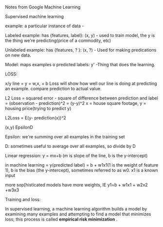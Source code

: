 Notes from Google Machine Learning

Supervised machine learning

example: a particular instance of data -

Labeled example: has {features, label}: (x, y) - used to train model, the y is the thing we're predicting(price of a commodity, etc)

Unlabeled example: has {features, ? }: (x, ?) - Used for making predications on new data.

Model: maps examples o predicted labels: y' -Thing that does the learning.

LOSS:

x/y line = y = w,x, + b
Loss will show how well our line is doing at predicting an example. compare prediction to actual value.

L2 Loss = squared error - square of difference between prediction and label = (observation - prediction)^2 = (y-y)^2
x = house square footage, y = housing price(trying to predict y)

L2Loss = E(y- prediction(x))^2

(x,y) EpsilonD

Epsilon: we're summing over all examples in the training set

D: sometimes useful to average over all examples, so divide by D

Linear regression: y = mx+b (m is slope of the line, b is the y-intercept)

in machine learning = y(predicted label) = b + w1x1(1 is the weight of feature 1), b is the bias (the y-intercept), sometimes referred to as w0.
x1 is a known input

more sop[histicated models have more weights, IE y1=b + w1x1 + w2x2 +w3x3

Training and loss:

In supervised learning, a machine learning algorithm builds a model by examining many examples and attempting to find a model that minimizes loss; this process is called **empirical risk minimization** .
